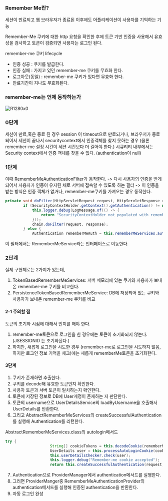 ### Remember Me란?

세션이 만료되고 웹 브라우저가 종료된 이후에도 어플리케이션이 사용자를 기억하는 기능

Remember-Me 쿠키에 대한 http 요청을 확인한 후에 토큰 기반 인증을 사용해서 유효성을 검사하고 토큰이 검증되면 사용자는 로그인 된다.

remember-me 쿠키 lifecycle
- 인증 성공 : 쿠키를 발급한다.
- 인증 실패 : 가지고 있던 remember-me 쿠키를 무효화 한다.
- 로그아웃(동일) : remember-me 쿠키가 있다면 무효화 한다.
- 만료기간이 지나도 무효화된다. 

### remember-me는 언제 동작하는가
![R1280x0](https://github.com/HandmadeCloud/programmers_devcourse_4th/assets/77893164/d5745c77-19aa-48c7-81bc-7efecdfbfd11)
### 0단계
세션이 만료,혹은 종료 된 경우
session 이 timeout으로 만료되거나, 브라우저가 종료되어서 세션이 끝나서 securitycontext에서 인증객체를 찾지 못하는 경우
(물론 remember-me 설정 시간이 세션 시간보다 더 길어야 한다.)
시큐리티 내부에서는 Security context에서 인증 객체를 찾을 수 없다. (authentication이 null)
### 1단계
이때 RememberMeAuthenticationFilter가 동작한다. 
-> 다시 사용자의 인증을 받게 되어서 사용자가 인증이 유지된 채로 서버에 접속할 수 있도록 하는 필터
-> 이 인증을 받는 방식은 인증 객체가 없거나, remember-me쿠키를 가져오는 경우 동작한다.

```java
private void doFilter(HttpServletRequest request, HttpServletResponse response, FilterChain chain) throws IOException, ServletException {
        if (SecurityContextHolder.getContext().getAuthentication() != null) {
            this.logger.debug(LogMessage.of(() -> {
                return "SecurityContextHolder not populated with remember-me token, as it already contained: '" + SecurityContextHolder.getContext().getAuthentication() + "'";
            }));
            chain.doFilter(request, response);
        } else {
            Authentication rememberMeAuth = this.rememberMeServices.autoLogin(request, response);
```

이 필터에서는 RememberMeService라는 인터페이스로 이동한다.
### 2단계
실제 구현체로는 2가지가 있는데,
1. TokenBasedRememberMeServices: 서버 메모리에 있는 쿠키와 사용자가 보내온 remember-me 쿠키를 비교한다.
2. PersistenceTokenBasedRememberMeService: DB에 저장되어 있는 쿠키와 사용자가 보내온 remember-me 쿠키를 비교

#### 2-1 주의할 점
토큰의 초기화 시점에 대해서 인지를 해야 한다.
1. remember-me토큰으로 로그인을 한 경우에는 토큰이 초기화되지 않는다. (JSESSIONID 는 초기화된다.)
2. 하지만, 새롭게 로그인을 시도한 경우 (remember-me로 로그인을 시도하지 않음, 하지만 로그인 정보 기억을 체크)에는 새롭게 rememberMe토큰을 초기화한다.

#### 3단계
1. 쿠키가 존재하면 추출한다.
2. 쿠키를 decode해 유효한 토큰인지 확인한다.
3. 사용자 토큰과 서버 토큰이 일치하는지 확인한다.
4. 토큰에 저장된 정보로 DB에 User게정이 존재하는 지 판단한다.
5. 토큰의 username으로 UserDetailsService의 loadByUsername을 호출해서UserDetails를 반환한다.
6. 그리고 AbstractRememberMeServices의 createSuccessfulAuthentication를 실행해 Authentication를 리턴한다.

AbstractRememberMeServices.class의 autologin메서드
```java 
try {
                    String[] cookieTokens = this.decodeCookie(rememberMeCookie);
                    UserDetails user = this.processAutoLoginCookie(cookieTokens, request, response);
                    this.userDetailsChecker.check(user);
                    this.logger.debug("Remember-me cookie accepted");
                    return this.createSuccessfulAuthentication(request, user);
```

7. Authentication으로 ProviderManager에서 authentication메서드를 실행한다.
8. 그러면 ProviderManger중 RememberMeAuthenticationProvider의 authentication메서드를 실행해 인증된 authentication을 반환한다.
9. 자동 로그인 완성






